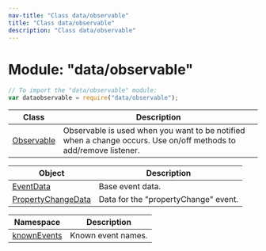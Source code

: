```yaml
---
nav-title: "Class data/observable"
title: "Class data/observable"
description: "Class data/observable"
---
```

# Module: "data/observable"

``` JavaScript
// To import the "data/observable" module:
var dataobservable = require("data/observable");
```

Class | Description
------|------------
[Observable](../../data/observable/Observable.md) | Observable is used when you want to be notified when a change occurs. Use on/off methods to add/remove listener.

Object | Description
------|------------
[EventData](../../data/observable/EventData.md) | Base event data.
[PropertyChangeData](../../data/observable/PropertyChangeData.md) | Data for the "propertyChange" event.

Namespace | Description
------|------------
[knownEvents](../../data/observable/knownEvents/) | Known event names.